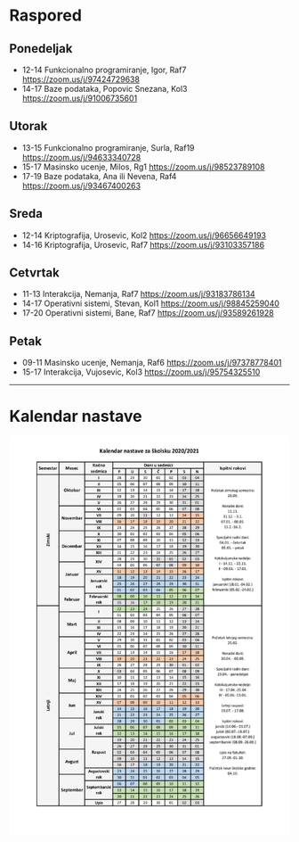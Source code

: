 # Raspored

## Ponedeljak
* 12-14 Funkcionalno programiranje, Igor, Raf7 https://zoom.us/j/97424729638
* 14-17 Baze podataka, Popovic Snezana, Kol3 https://zoom.us/j/91006735601

## Utorak
* 13-15 Funkcionalno programiranje, Surla, Raf19 https://zoom.us/j/94633340728
* 15-17 Masinsko ucenje, Milos, Rg1 https://zoom.us/j/98523789108
* 17-19 Baze podataka, Ana ili Nevena, Raf4 https://zoom.us/j/93467400263

## Sreda
* 12-14 Kriptografija, Urosevic, Kol2 https://zoom.us/j/96656649193
* 14-16 Kriptografija, Urosevic, Raf7 https://zoom.us/j/93103357186

## Cetvrtak
* 11-13 Interakcija, Nemanja, Raf7 https://zoom.us/j/93183786134
* 14-17 Operativni sistemi, Stevan, Kol1 https://zoom.us/j/98845259040
* 17-20 Operativni sistemi, Bane, Raf7 https://zoom.us/j/93589261928

## Petak
* 09-11 Masinsko ucenje, Nemanja, Raf6 https://zoom.us/j/97378778401
* 15-17 Interakcija, Vujosevic, Kol3 https://zoom.us/j/95754325510

---

# Kalendar nastave

![raspored](kalendar_20_21.jpg)
